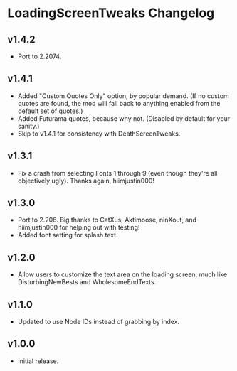 # LoadingScreenTweaks Changelog
## v1.4.2
- Port to 2.2074.
## v1.4.1
- Added "Custom Quotes Only" option, by popular demand. (If no custom quotes are found, the mod will fall back to anything enabled from the default set of quotes.)
- Added Futurama quotes, because why not. (Disabled by default for your sanity.)
- Skip to v1.4.1 for consistency with DeathScreenTweaks.
## v1.3.1
- Fix a crash from selecting Fonts 1 through 9 (even though they're all objectively ugly). Thanks again, hiimjustin000!
## v1.3.0
- Port to 2.206. Big thanks to CatXus, Aktimoose, ninXout, and hiimjustin000 for helping out with testing!
- Added font setting for splash text.
## v1.2.0
- Allow users to customize the text area on the loading screen, much like DisturbingNewBests and WholesomeEndTexts.
## v1.1.0
- Updated to use Node IDs instead of grabbing by index.
## v1.0.0
- Initial release.
